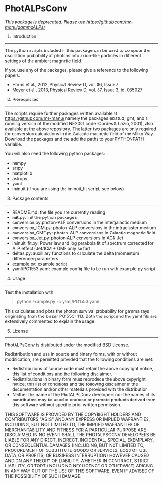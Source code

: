PhotALPsConv
============

_*This package is deprecated. Please use https://github.com/me-manu/gammaALPs/*_

1. Introduction
---------------

The python scripts included in this package can be used
to compute the oscillation probability of photons into 
axion-like particles in different settings of the ambient
magnetic field.

If you use any of the packages, please give a reference to the 
following papers:

- Horns et al., 2012, Physical Review D, vol. 86, Issue 7
- Meyer et al., 2013, Physical Review D, vol. 87, Issue 3, id. 035027

2. Prerequisites
----------------

The scripts require further packages written available at https://github.com/me-manu/
namely the packages eblstud, gmf, and a running version of the modified
NE2001 code (Cordes & Lazio, 2001), also available at the above repository.
The latter two packages are only required for conversion calculations in the Galactic
magnetic field of the Milky Way.
Download the packages and the add the paths to your PYTHONPATH variable.

You will also need the following python packages:
- numpy
- scipy
- matplotlib
- astropy
- yaml
- iminuit (if you are using the iminuit_fit script, see below)


3. Package contents:
--------------------
- README.md: the file you are currently reading
- __init__.py: init the python packages
- conversion.py:photon-ALP conversions in the intergalactic medium
- conversion_ICM.py: photon-ALP conversions in the intracluster medium
- conversion_GMF.py: photon-ALP conversions in Galactic magnetic field
- conversion_Jet.py: photon-ALP conversions in AGN Jet
- iminuit_fit.py: Power law and log parabola fit of spectrum corrected for ALP effect (Jet/ICM + GMF only so far)
- deltas.py: auxilliary functions to calculate the delta (momentum difference) parameters
- example.py: example script
- yaml/PG1553.yaml: example config file to be run with example.py script

4. Usage
--------
Test the installation with 
> python example.py -c yaml/PG1553.yaml

This calculates and plots the photon survival probability for gamma rays 
originating from the blazar PG1553+113. 
Both the script and the yaml file are extensively commented to explain the usage.

5. License
----------
PhotALPsConv is distributed under the modified BSD License.

Redistribution and use in source and binary forms, with or without
modification, are permitted provided that the following conditions are met:
- Redistributions of source code must retain the above copyright
notice, this list of conditions and the following disclaimer.
- Redistributions in binary form must reproduce the above copyright
notice, this list of conditions and the following disclaimer in the
documentation and/or other materials provided with the distribution.
- Neither the name of the PhotALPsConv developers  nor the
names of its contributors may be used to endorse or promote products
derived from this software without specific prior written permission.

THIS SOFTWARE IS PROVIDED BY THE COPYRIGHT HOLDERS AND CONTRIBUTORS "AS IS" AND
ANY EXPRESS OR IMPLIED WARRANTIES, INCLUDING, BUT NOT LIMITED TO, THE IMPLIED
WARRANTIES OF MERCHANTABILITY AND FITNESS FOR A PARTICULAR PURPOSE ARE
DISCLAIMED. IN NO EVENT SHALL THE PHOTALPSCONV DEVELOPERS BE LIABLE FOR ANY
DIRECT, INDIRECT, INCIDENTAL, SPECIAL, EXEMPLARY, OR CONSEQUENTIAL DAMAGES
(INCLUDING, BUT NOT LIMITED TO, PROCUREMENT OF SUBSTITUTE GOODS OR SERVICES;
LOSS OF USE, DATA, OR PROFITS; OR BUSINESS INTERRUPTION) HOWEVER CAUSED AND
ON ANY THEORY OF LIABILITY, WHETHER IN CONTRACT, STRICT LIABILITY, OR TORT
(INCLUDING NEGLIGENCE OR OTHERWISE) ARISING IN ANY WAY OUT OF THE USE OF THIS
SOFTWARE, EVEN IF ADVISED OF THE POSSIBILITY OF SUCH DAMAGE.
